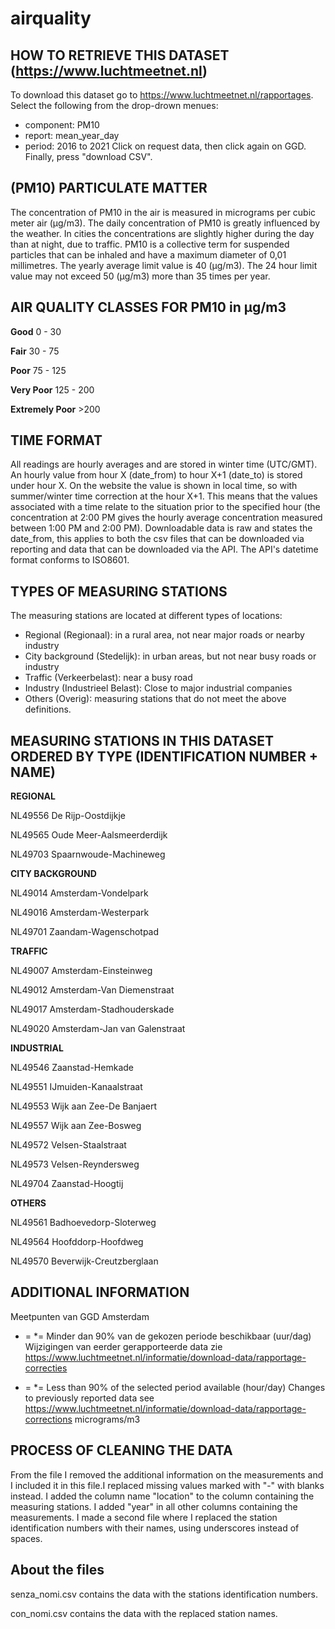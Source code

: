 # airquality
## HOW TO RETRIEVE THIS DATASET (https://www.luchtmeetnet.nl)
To download this dataset go to https://www.luchtmeetnet.nl/rapportages.
Select the following from the drop-drown menues:
 - component: PM10
 - report: mean_year_day
 - period: 2016 to 2021
 Click on request data, then click again on GGD.  
 Finally, press "download CSV".

## (PM10) PARTICULATE MATTER
 The concentration of PM10 in the air is measured in micrograms per cubic meter air (μg/m3).
 The daily concentration of PM10 is greatly influenced by the weather. In cities the concentrations are slightly higher during the day than at night, due to traffic. PM10 is a collective term for suspended particles that can be inhaled and have a maximum diameter of 0,01 millimetres. The yearly average limit value is 40 (μg/m3). The 24 hour limit value may not exceed 50 (μg/m3) more than 35 times per year.

## AIR QUALITY CLASSES FOR PM10 in μg/m3

**Good** 0 - 30

**Fair** 30 - 75

**Poor** 75 - 125

**Very Poor**  125 - 200

**Extremely Poor** >200

## TIME FORMAT
 All readings are hourly averages and are stored in winter time (UTC/GMT). An hourly value from hour X (date_from) to hour X+1 (date_to) is stored under hour X. On the website the value is shown in local time, so with summer/winter time correction at the hour X+1. This means that the values associated with a time relate to the situation prior to the specified hour (the concentration at 2:00 PM gives the hourly average concentration measured between 1:00 PM and 2:00 PM). Downloadable data is raw and states the date_from, this applies to both the csv files that can be downloaded via reporting and data that can be downloaded via the API. The API's datetime format conforms to ISO8601.

## TYPES OF MEASURING STATIONS
The measuring stations are located at different types of locations:

- Regional (Regionaal): in a rural area, not near major roads or nearby industry
- City background (Stedelijk): in urban areas, but not near busy roads or industry
- Traffic (Verkeerbelast): near a busy road
- Industry (Industrieel Belast): Close to major industrial companies
- Others (Overig): measuring stations that do not meet the above definitions.

## MEASURING STATIONS IN THIS DATASET ORDERED BY TYPE (IDENTIFICATION NUMBER + NAME)

**REGIONAL**

NL49556 De Rijp-Oostdijkje 

NL49565 Oude Meer-Aalsmeerderdijk 

NL49703 Spaarnwoude-Machineweg

**CITY BACKGROUND**

NL49014 Amsterdam-Vondelpark 

NL49016 Amsterdam-Westerpark 

NL49701 Zaandam-Wagenschotpad

**TRAFFIC**

NL49007 Amsterdam-Einsteinweg 

NL49012 Amsterdam-Van Diemenstraat 

NL49017 Amsterdam-Stadhouderskade 

NL49020 Amsterdam-Jan van Galenstraat

**INDUSTRIAL**

NL49546 Zaanstad-Hemkade 

NL49551 IJmuiden-Kanaalstraat 

NL49553 Wijk aan Zee-De Banjaert 

NL49557 Wijk aan Zee-Bosweg 

NL49572 Velsen-Staalstraat 

NL49573 Velsen-Reyndersweg 

NL49704 Zaanstad-Hoogtij

**OTHERS**

NL49561 Badhoevedorp-Sloterweg 

NL49564 Hoofddorp-Hoofdweg 

NL49570 Beverwijk-Creutzberglaan

## ADDITIONAL INFORMATION
Meetpunten van GGD Amsterdam						
* = *=  Minder dan 90% van de gekozen periode beschikbaar (uur/dag)						
Wijzigingen van eerder gerapporteerde data zie https://www.luchtmeetnet.nl/informatie/download-data/rapportage-correcties					

* = *= Less than 90% of the selected period available (hour/day)
Changes to previously reported data see https://www.luchtmeetnet.nl/informatie/download-data/rapportage-corrections
micrograms/m3

## PROCESS OF CLEANING THE DATA
From the file I removed the additional information on the measurements and I included it in this file.I replaced missing values marked with "-" with blanks instead. I added the column name "location" to the column containing the measuring stations. I added "year" in all other columns containing the measurements. I made a second file where I replaced the station identification numbers with their names, using underscores instead of spaces.

## About the files

senza_nomi.csv contains the data with the stations identification numbers.

con_nomi.csv contains the data with the replaced station names.
